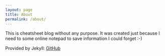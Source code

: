 ```yaml
---
layout: page
title: About
permalink: /about/
---
```


This is cheatsheet blog without any purpose. It was created just because I need to some online notepad to save information I could forget :-)  

Provided by Jekyll:
[GitHub](https://github.com/jekyll)
